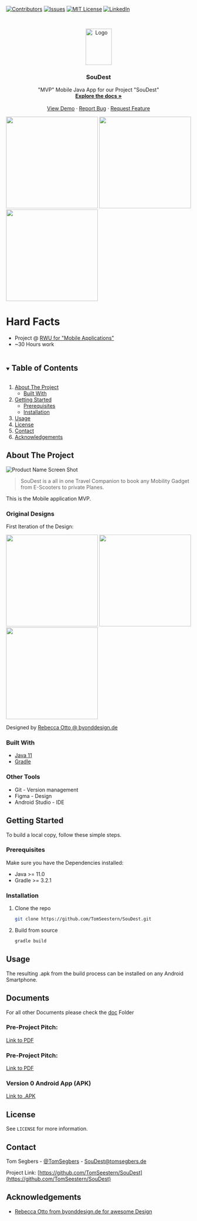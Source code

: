<!--
*** Thanks for checking out the Best-README-Template. If you have a suggestion
*** that would make this better, please fork the repo and create a pull request
*** or simply open an issue with the tag "enhancement".
*** Thanks again! Now go create something AMAZING! :D
***
***
***
*** To avoid retyping too much info. Do a search and replace for the following:
*** TomSeestern, SouDest Mobile App, @TomSegbers, hello@tomsegbers.de, SouDest, "MVP" Mobile Java App for our Project "SouDest"
-->



<!-- PROJECT SHIELDS -->
<!--
*** I'm using markdown "reference style" links for readability.
*** Reference links are enclosed in brackets [ ] instead of parentheses ( ).
*** See the bottom of this document for the declaration of the reference variables
*** for contributors-url, forks-url, etc. This is an optional, concise syntax you may use.
*** https://www.markdownguide.org/basic-syntax/#reference-style-links
-->
[![Contributors][contributors-shield]][contributors-url] [![Issues][issues-shield]][issues-url] [![MIT License][license-shield]][license-url] [![LinkedIn][linkedin-shield]][linkedin-url]
<!--
[![Forks][forks-shield]][forks-url]
[![Stargazers][stars-shield]][stars-url]
-->






<!-- PROJECT LOGO -->
<br />
<p align="center">
  <a href="https://github.com/TomSeestern/SouDest">
    <img src="doc/images/logo.png" alt="Logo" width="71" height="99">
  </a>

  <h3 align="center">SouDest</h3>

  <p align="center">
    "MVP" Mobile Java App for our Project "SouDest"
    <br />
    <a href="https://github.com/TomSeestern/SouDest"><strong>Explore the docs »</strong></a>
    <br />
    <br />
    <a href="#apk">View Demo</a>
    ·
    <a href="https://github.com/TomSeestern/SouDest/issues">Report Bug</a>
    ·
    <a href="https://github.com/TomSeestern/SouDest/issues">Request Feature</a>
  </p>
</p>

<p float="left">
  <img src="doc/images/startScreen.png" width="250" />
  <img src="doc/images/entry.png" width="250" />
  <img src="doc/images/overview.png" width="250" />
</p>

# Hard Facts
- Project @ [RWU for "Mobile Applications"](https://www.rwu.de/studieren/studiengaenge/angewandte-informatik)
- ~30 Hours work


<!-- TABLE OF CONTENTS -->
<details open="open">
  <summary><h2 style="display: inline-block">Table of Contents</h2></summary>
  <ol>
    <li>
      <a href="#about-the-project">About The Project</a>
      <ul>
        <li><a href="#built-with">Built With</a></li>
      </ul>
    </li>
    <li>
      <a href="#getting-started">Getting Started</a>
      <ul>
        <li><a href="#prerequisites">Prerequisites</a></li>
        <li><a href="#installation">Installation</a></li>
      </ul>
    </li>
    <li><a href="#usage">Usage</a></li>
    <li><a href="#license">License</a></li>
    <li><a href="#contact">Contact</a></li>
    <li><a href="#acknowledgements">Acknowledgements</a></li>
  </ol>
</details>



<!-- ABOUT THE PROJECT -->
## About The Project

![Product Name Screen Shot](doc/images/SouDestOverview.png)

> SouDest is a all in one Travel Companion to book any Mobility Gadget from E-Scooters to private Planes.

 This is the Mobile application MVP.

### Original Designs
First Iteration of the Design:

<p float="left">
  <img src="doc/images/overviewDesign.png" width="250" />
  <img src="doc/images/journeyDesign.png" width="250" />
  <img src="doc/images/tickets.png" width="250" />
</p>

Designed by [Rebecca Otto @ byonddesign.de](https://byonddesign.de/)

### Built With

* [Java 11]()
* [Gradle]()

### Other Tools

* Git - Version management
* Figma - Design
* Android Studio - IDE

<!-- GETTING STARTED -->
## Getting Started

To build a local copy, follow these simple steps.

### Prerequisites

Make sure you have the Dependencies installed:
* Java >= 11.0
* Gradle >= 3.2.1

### Installation

1. Clone the repo
   ```sh
   git clone https://github.com/TomSeestern/SouDest.git
   ```
2. Build from source
   ```sh
   gradle build
   ```



<!-- USAGE EXAMPLES -->
## Usage

The resulting .apk from the build process can be installed on any Android Smartphone.


## Documents
For all other Documents please check the [doc](doc) Folder
### Pre-Project Pitch:
[Link to PDF](doc/preProjectPitch.pdf)
### Pre-Project Pitch:
[Link to PDF](doc/finalPresentation.pdf)
### Version 0 Android App (APK)
<a id="apk"></a>
[Link to .APK](doc/SouDestV1.apk)
<!-- LICENSE -->
## License
See `LICENSE` for more information.



<!-- CONTACT -->
## Contact

Tom Segbers - [@TomSegbers](https://twitter.com/@TomSegbers) - SouDest@tomsegbers.de

Project Link: [https://github.com/TomSeestern/SouDest](https://github.com/TomSeestern/SouDest)



<!-- ACKNOWLEDGEMENTS -->
## Acknowledgements

* [Rebecca Otto from byonddesign.de for awesome Design](https://byonddesign.de/)


<!-- MARKDOWN LINKS & IMAGES -->
<!-- https://www.markdownguide.org/basic-syntax/#reference-style-links -->
[contributors-shield]: https://img.shields.io/github/contributors/TomSeestern/SouDest.svg?style=for-the-badge
[contributors-url]: https://github.com/TomSeestern/SouDest/graphs/contributors
[forks-shield]: https://img.shields.io/github/forks/TomSeestern/SouDest.svg?style=for-the-badge
[forks-url]: https://github.com/TomSeestern/SouDest/network/members
[stars-shield]: https://img.shields.io/github/stars/TomSeestern/SouDest.svg?style=for-the-badge
[stars-url]: https://github.com/TomSeestern/SouDest/stargazers
[issues-shield]: https://img.shields.io/github/issues/TomSeestern/SouDest.svg?style=for-the-badge
[issues-url]: https://github.com/TomSeestern/SouDest/issues
[license-shield]: https://img.shields.io/github/license/TomSeestern/SouDest.svg?style=for-the-badge
[license-url]: https://github.com/TomSeestern/SouDest/blob/master/LICENSE.txt
[linkedin-shield]: https://img.shields.io/badge/-LinkedIn-black.svg?style=for-the-badge&logo=linkedin&colorB=555
[linkedin-url]: https://linkedin.com/in/TomSegbers
